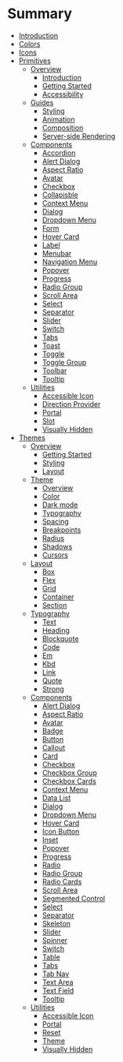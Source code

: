 # Summary

-   [Introduction](./introduction.md)
-   [Colors](./colors/README.md)
-   [Icons](./icons/README.md)
-   [Primitives](./primitives/README.md)
    -   [Overview](./primitives/overview/README.md)
        -   [Introduction](./primitives/overview/introduction.md)
        -   [Getting Started](./primitives/overview/getting-started.md)
        -   [Accessibility](./primitives/overview/accessibility.md)
    -   [Guides](./primitives/guides/README.md)
        -   [Styling](./primitives/guides/styling.md)
        -   [Animation](./primitives/guides/animation.md)
        -   [Composition](./primitives/guides/composition.md)
        -   [Server-side Rendering]()
    -   [Components](./primitives/components/README.md)
        -   [Accordion]()
        -   [Alert Dialog]()
        -   [Aspect Ratio](./primitives/components/aspect-ratio.md)
        -   [Avatar](./primitives/components/avatar.md)
        -   [Checkbox](./primitives/components/checkbox.md)
        -   [Collapisble]()
        -   [Context Menu]()
        -   [Dialog]()
        -   [Dropdown Menu]()
        -   [Form]()
        -   [Hover Card]()
        -   [Label](./primitives/components/label.md)
        -   [Menubar]()
        -   [Navigation Menu]()
        -   [Popover]()
        -   [Progress](./primitives/components/progress.md)
        -   [Radio Group]()
        -   [Scroll Area]()
        -   [Select](./primitives/components/select.md)
        -   [Separator](./primitives/components/separator.md)
        -   [Slider]()
        -   [Switch](./primitives/components/switch.md)
        -   [Tabs]()
        -   [Toast]()
        -   [Toggle](./primitives/components/toggle.md)
        -   [Toggle Group]()
        -   [Toolbar]()
        -   [Tooltip]()
    -   [Utilities](./primitives/utilities/README.md)
        -   [Accessible Icon](./primitives/utilities/accessible-icon.md)
        -   [Direction Provider](./primitives/utilities/direction-provider.md)
        -   [Portal](./primitives/utilities/portal.md)
        -   [Slot](./primitives/utilities/slot.md)
        -   [Visually Hidden](./primitives/utilities/visually-hidden.md)
-   [Themes](./themes/README.md)
    -   [Overview](./themes/overview/README.md)
        -   [Getting Started](./themes/overview/getting-started.md)
        -   [Styling](./themes/overview/styling.md)
        -   [Layout](./themes/overview/layout.md)
    -   [Theme](./themes/theme/README.md)
        -   [Overview](./themes/theme/overview.md)
        -   [Color](./themes/theme/color.md)
        -   [Dark mode]()
        -   [Typography](./themes/theme/typography.md)
        -   [Spacing]()
        -   [Breakpoints](./themes/theme/breakpoints.md)
        -   [Radius]()
        -   [Shadows]()
        -   [Cursors]()
    -   [Layout](./themes/layout/README.md)
        -   [Box](./themes/layout/box.md)
        -   [Flex](./themes/layout/flex.md)
        -   [Grid](./themes/layout/grid.md)
        -   [Container](./themes/layout/container.md)
        -   [Section](./themes/layout/section.md)
    -   [Typography](./themes/typography/README.md)
        -   [Text](./themes/typography/text.md)
        -   [Heading](./themes/typography/heading.md)
        -   [Blockquote]()
        -   [Code]()
        -   [Em]()
        -   [Kbd]()
        -   [Link]()
        -   [Quote]()
        -   [Strong]()
    -   [Components](./themes/components/README.md)
        -   [Alert Dialog]()
        -   [Aspect Ratio]()
        -   [Avatar]()
        -   [Badge]()
        -   [Button](./themes/components/button.md)
        -   [Callout]()
        -   [Card]()
        -   [Checkbox]()
        -   [Checkbox Group]()
        -   [Checkbox Cards]()
        -   [Context Menu]()
        -   [Data List]()
        -   [Dialog]()
        -   [Dropdown Menu]()
        -   [Hover Card]()
        -   [Icon Button]()
        -   [Inset]()
        -   [Popover]()
        -   [Progress]()
        -   [Radio]()
        -   [Radio Group]()
        -   [Radio Cards]()
        -   [Scroll Area]()
        -   [Segmented Control]()
        -   [Select](./themes/components/select.md)
        -   [Separator]()
        -   [Skeleton]()
        -   [Slider]()
        -   [Spinner]()
        -   [Switch](./themes/components/switch.md)
        -   [Table]()
        -   [Tabs]()
        -   [Tab Nav]()
        -   [Text Area]()
        -   [Text Field]()
        -   [Tooltip]()
    -   [Utilities](./themes/utilities/README.md)
        -   [Accessible Icon]()
        -   [Portal]()
        -   [Reset]()
        -   [Theme](./themes/utilities/theme.md)
        -   [Visually Hidden]()
